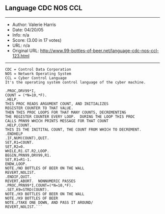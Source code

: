 
## Language CDC NOS CCL ##
---
- Author: Valerie Harris
- Date: 04/20/05
- Info: n/a
- Score:  (3.00 in 17 votes)
- URL: n/a
- Original URL: http://www.99-bottles-of-beer.net/language-cdc-nos-ccl-123.html
---

```Contributed by Valerie Harris (valerie@grin.net) with a little help from my friends
CDC = Control Data Corporation
NOS = Network Operating System
CCL = Cyber Control Language
It's the operating system control language of the cyber machine.

.PROC,DRV99*I,
COUNT = (*N=10,*F).
.HELP.
THIS PROC READS ARGUMENT COUNT, AND INITIALIZES
REGISTER COUNTER TO THAT VALUE.
THEN THIS PROC LOOPS FOR THAT MANY COUNTS, DECREMENTING
THE REGISTER COUNTER EVERY LOOP.  DURING THE LOOP THIS PROC
CALLS PRN99 WHICH PRINTS MESSAGE FOR THAT COUNT
.HELP,COUNT.
THIS IS THE INITITAL COUNT, THE COUNT FROM WHICH TO DECREMENT.
.ENDHELP
.IF,NUM(COUNT),QUIT.
SET,R1=COUNT.
SET,R2=0.
WHILE,R1.GT.R2,LOOP.
BEGIN,PRN99,DRV99,R1.
SET,R1=R1-1.
ENDW,LOOP.
NOTE./NO BOTTLES OF BEER ON THE WALL
REVERT,NOLIST.
.ENDIF,QUIT.
REVERT,ABORT.  NONNUMERIC PASSES
.PROC,PRN99*I,COUNT=(*N=10,*F).
.SET,K9=STRD(COUNT).
NOTE./K9 BOTTLES OF BEER ON THE WALL
NOTE./K9 BOTTLES OF BEER
NOTE./TAKE ONE DOWN, AND PASS IT AROUND/
REVERT,NOLIST.```